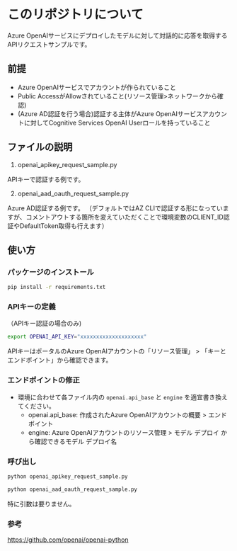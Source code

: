 # このリポジトリについて

Azure OpenAIサービスにデプロイしたモデルに対して対話的に応答を取得するAPIリクエストサンプルです。

## 前提

 * Azure OpenAIサービスでアカウントが作られていること
 * Public AccessがAllowされていること(リソース管理>ネットワークから確認)
 * (Azure AD認証を行う場合)認証する主体がAzure OpenAIサービスアカウントに対してCognitive Services OpenAI Userロールを持っていること

## ファイルの説明

1. openai_apikey_request_sample.py

APIキーで認証する例です。

2. openai_aad_oauth_request_sample.py

Azure AD認証する例です。
（デフォルトではAZ CLIで認証する形になっていますが、コメントアウトする箇所を変えていただくことで環境変数のCLIENT_ID認証やDefaultToken取得も行えます）

## 使い方

### パッケージのインストール

```bash
pip install -r requirements.txt
```

### APIキーの定義

（APIキー認証の場合のみ)
```bash
export OPENAI_API_KEY="xxxxxxxxxxxxxxxxxxxx"
```
APIキーはポータルのAzure OpenAIアカウントの「リソース管理」 > 「キーとエンドポイント」から確認できます。

### エンドポイントの修正

* 環境に合わせて各ファイル内の ``openai.api_base`` と ``engine`` を適宜書き換えてください。
  * openai.api_base: 作成されたAzure OpenAIアカウントの概要 > エンドポイント
  * engine: Azure OpenAIアカウントのリソース管理 > モデル デプロイ から確認できるモデル デプロイ名

### 呼び出し

```bash
python openai_apikey_request_sample.py
```

```bash
python openai_aad_oauth_request_sample.py
```

特に引数は要りません。

### 参考

https://github.com/openai/openai-python

